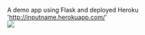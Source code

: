 A demo app using Flask and deployed Heroku <br/>
'http://inputname.herokuapp.com/' <br/>
![](https://scontent.fccu13-1.fna.fbcdn.net/v/t39.30808-6/272613049_3141619699454416_6915949320583758679_n.jpg?_nc_cat=104&ccb=1-5&_nc_sid=730e14&_nc_ohc=vn9FZQQyboAAX-B21hS&_nc_ht=scontent.fccu13-1.fna&oh=00_AT-1ypvClwgeTaFEDTBWyYEXopNHyT7I_MyFlXJaXmUjDQ&oe=61F6FC17)
<br/>
<br/>

